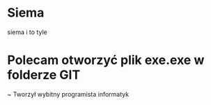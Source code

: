 # Siema
siema i to tyle
# Polecam otworzyć plik exe.exe w folderze GIT
~ Tworzył wybitny programista informatyk
